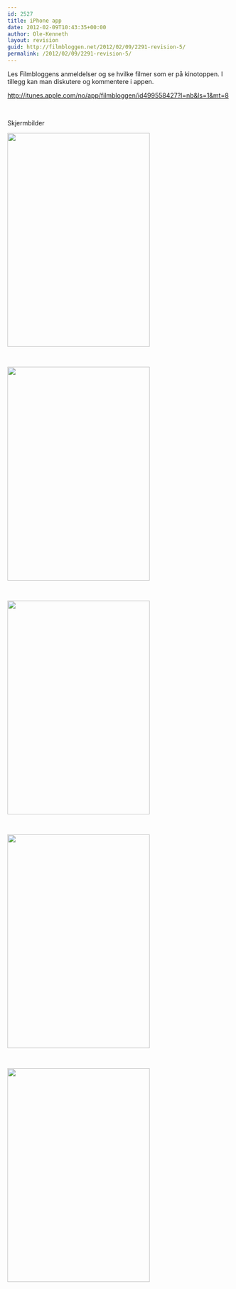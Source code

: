 ```yaml
---
id: 2527
title: iPhone app
date: 2012-02-09T10:43:35+00:00
author: Ole-Kenneth
layout: revision
guid: http://filmbloggen.net/2012/02/09/2291-revision-5/
permalink: /2012/02/09/2291-revision-5/
---
```

Les Filmbloggens anmeldelser og se hvilke filmer som er på kinotoppen. I tillegg kan man diskutere og kommentere i appen.

<http://itunes.apple.com/no/app/filmbloggen/id499558427?l=nb&ls=1&mt=8>

&nbsp;

Skjermbilder

[<img class="alignnone size-full wp-image-2519" title="mzl.rhrvaxot.320x480-75" src="http://filmbloggen.net/wp-content/uploads//2012/02/mzl.rhrvaxot.320x480-75.jpg" alt="" width="320" height="480" />](http://filmbloggen.net/wp-content/uploads//2012/02/mzl.rhrvaxot.320x480-75.jpg)

&nbsp;

[<img class="alignnone size-full wp-image-2520" title="mzl.wicgtofm.320x480-75" src="http://filmbloggen.net/wp-content/uploads//2012/02/mzl.wicgtofm.320x480-75.jpg" alt="" width="320" height="480" />](http://filmbloggen.net/wp-content/uploads//2012/02/mzl.wicgtofm.320x480-75.jpg)

&nbsp;

[<img class="alignnone size-full wp-image-2521" title="mzl.eouqbhtq.320x480-75" src="http://filmbloggen.net/wp-content/uploads//2012/02/mzl.eouqbhtq.320x480-75.jpg" alt="" width="320" height="480" />](http://filmbloggen.net/wp-content/uploads//2012/02/mzl.eouqbhtq.320x480-75.jpg)

&nbsp;

[<img class="alignnone size-full wp-image-2522" title="mzl.wmlnkitu.320x480-75" src="http://filmbloggen.net/wp-content/uploads//2012/02/mzl.wmlnkitu.320x480-75.jpg" alt="" width="320" height="480" />](http://filmbloggen.net/wp-content/uploads//2012/02/mzl.wmlnkitu.320x480-75.jpg)

&nbsp;

[<img class="alignnone size-full wp-image-2523" title="mzl.zgqejndp.320x480-75" src="http://filmbloggen.net/wp-content/uploads//2012/02/mzl.zgqejndp.320x480-75.jpg" alt="" width="320" height="480" />](http://filmbloggen.net/wp-content/uploads//2012/02/mzl.zgqejndp.320x480-75.jpg)